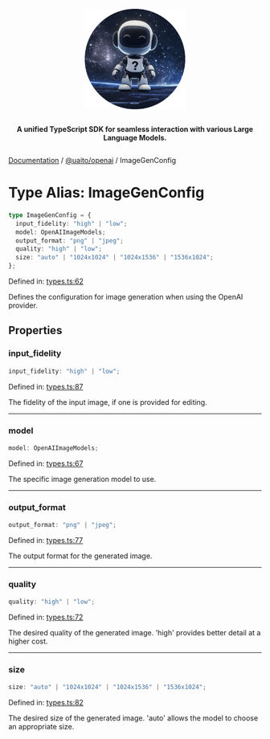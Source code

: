 <div style="display:flex; flex-direction:column; align-items:center;">
<p align="center">
  <img src="../UAITO.png" alt="UAITO Logo" width="200"/>
</p>

<p align="center">
  <strong>A unified TypeScript SDK for seamless interaction with various Large Language Models.</strong>
</p>
</div>

[Documentation](README.md) / [@uaito/openai](@uaito.openai.md) / ImageGenConfig

# Type Alias: ImageGenConfig

```ts
type ImageGenConfig = {
  input_fidelity: "high" | "low";
  model: OpenAIImageModels;
  output_format: "png" | "jpeg";
  quality: "high" | "low";
  size: "auto" | "1024x1024" | "1024x1536" | "1536x1024";
};
```

Defined in: [types.ts:62](https://github.com/elribonazo/uaito/blob/f97507d683891e85274a4513e587f8a6bb01bb1d/packages/openai/src/types.ts#L62)

Defines the configuration for image generation when using the OpenAI provider.

## Properties

### input\_fidelity

```ts
input_fidelity: "high" | "low";
```

Defined in: [types.ts:87](https://github.com/elribonazo/uaito/blob/f97507d683891e85274a4513e587f8a6bb01bb1d/packages/openai/src/types.ts#L87)

The fidelity of the input image, if one is provided for editing.

***

### model

```ts
model: OpenAIImageModels;
```

Defined in: [types.ts:67](https://github.com/elribonazo/uaito/blob/f97507d683891e85274a4513e587f8a6bb01bb1d/packages/openai/src/types.ts#L67)

The specific image generation model to use.

***

### output\_format

```ts
output_format: "png" | "jpeg";
```

Defined in: [types.ts:77](https://github.com/elribonazo/uaito/blob/f97507d683891e85274a4513e587f8a6bb01bb1d/packages/openai/src/types.ts#L77)

The output format for the generated image.

***

### quality

```ts
quality: "high" | "low";
```

Defined in: [types.ts:72](https://github.com/elribonazo/uaito/blob/f97507d683891e85274a4513e587f8a6bb01bb1d/packages/openai/src/types.ts#L72)

The desired quality of the generated image. 'high' provides better detail at a higher cost.

***

### size

```ts
size: "auto" | "1024x1024" | "1024x1536" | "1536x1024";
```

Defined in: [types.ts:82](https://github.com/elribonazo/uaito/blob/f97507d683891e85274a4513e587f8a6bb01bb1d/packages/openai/src/types.ts#L82)

The desired size of the generated image. 'auto' allows the model to choose an appropriate size.
